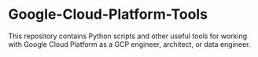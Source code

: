 # Google-Cloud-Platform-Tools

This repository contains Python scripts and other useful tools for working with Google Cloud Platform as a GCP engineer, architect, or data engineer.
